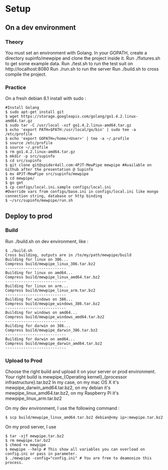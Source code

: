 Setup
=====

## On a dev environment

### Theory

You must set an environment with Golang. In your GOPATH, create a directory supinfo/mewpipe and clone the project inside it.
Run ./fixtures.sh to get some example data.
Run ./test.sh to run the test suit on http://localhost:8080
Run ./run.sh to run the server
Run ./build.sh to cross compile the project.

### Practice

On a fresh debian 8.1 install with sudo :

    #Install Golang
    $ sudo apt-get install git
    $ wget https://storage.googleapis.com/golang/go1.4.2.linux-amd64.tar.gz
    $ sudo tar -C /usr/local -xzf go1.4.2.linux-amd64.tar.gz
    $ echo 'export PATH=$PATH:/usr/local/go/bin' | sudo tee -a /etc/profile
    $ echo 'export GOPATH=/home/<User>' | tee -a ~/.profile
    $ source /etc/profile
    $ source ~/.profile
    $ rm go1.4.2.linux-amd64.tar.gz
    $ mkdir -p src/supinfo
    $ cd src/supinfo 
    $ git clone git@spider4all.com:4PJT-MewPipe mewpipe #Available on Github after the presentation @ Supinfo
    $ mv 4PJT-MewPipe src/supinfo/mewpipe
    $ cd mewpipe/
    $ go get
    $ cp configs/local.ini.sample configs/local.ini
    #Override vars from configs/base.ini in configs/local.ini like mongo connection string, database or http binding
    $ ~/src/supinfo/mewpipe/run.sh

## Deploy to prod

### Build

Run ./build.sh on dev environment, like : 

    $ ./build.sh 
    Cross building, outputs are in /to/my/path/mewpipe/build
    Building for linux on 386...
    Compress build/mewpipe_linux_386.tar.bz2
    ---------------------------
    Building for linux on amd64...
    Compress build/mewpipe_linux_amd64.tar.bz2
    ---------------------------
    Building for linux on arm...
    Compress build/mewpipe_linux_arm.tar.bz2
    ---------------------------
    Building for windows on 386...
    Compress build/mewpipe_windows_386.tar.bz2
    ---------------------------
    Building for windows on amd64...
    Compress build/mewpipe_windows_amd64.tar.bz2
    ---------------------------
    Building for darwin on 386...
    Compress build/mewpipe_darwin_386.tar.bz2
    ---------------------------
    Building for darwin on amd64...
    Compress build/mewpipe_darwin_amd64.tar.bz2
    ---------------------------

### Upload to Prod

Choose the right build and upload it on your server or prod environment. Your right build is mewpipe_{Operating kernel}_{processor infrastructure}.tar.bz2
In my case, on my mac OS X it's mewpipe_darwin_amd64.tar.bz2, on my debian it's mewpipe_linux_amd64.tar.bz2, on my Raspberry Pi it's mewpipe_linux_arm.tar.bz2

On my dev environment, I use the following command :

    $ scp build/mewpipe_linux_amd64.tar.bz2 debian@<my ip>:mewpipe.tar.bz2


On my prod server, I use 

    $ tar -xjf mewpipe.tar.bz2
    $ rm mewpipe.tar.bz2
    $ chmod +x mewpipe
    $ mewpipe --help # This show all variables you can overload on config.ini or pass in parameter.
    $ ./mewpipe -config="config.ini" # You are free to deamonize this process.